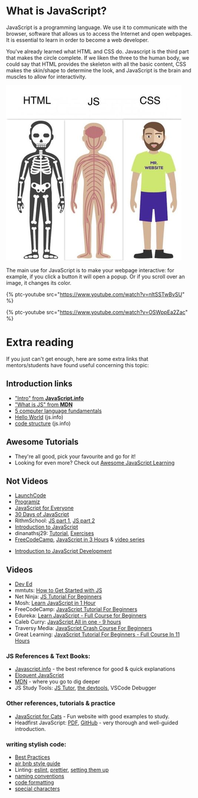 # What is JavaScript?
JavaScript is a programming language. We use it to communicate with the browser, software that allows us to access the Internet and open webpages. It is essential to learn in order to become a web developer.

You've already learned what HTML and CSS do. Javascript is the third part that makes the circle complete. If we liken the three to the human body, we could say that HTML provides the skeleton with all the basic content, CSS makes the skin/shape to determine the look, and JavaScript is the brain and muscles to allow for interactivity.

![Human Body](./assets/humanbody.jpg)

The main use for JavaScript is to make your webpage interactive: for example, if you click a button it will open a popup. Or if you scroll over an image, it changes its color.

{% ptc-youtube src="https://www.youtube.com/watch?v=nItSSTwBvSU" %}

{% ptc-youtube src="https://www.youtube.com/watch?v=OSWppEa2Zac" %}


# Extra reading
If you just can't get enough, here are some extra links that mentors/students have found useful concerning this topic:

## Introduction links
* ["Intro" from __JavaScript.info__](https://javascript.info/intro)
* ["What is JS" from __MDN__](https://developer.mozilla.org/en-US/docs/Learn/JavaScript/First_steps/What_is_JavaScript)
* [5 computer language fundamentals](https://blog.upperlinecode.com/computer-language-fundamentals-five-core-concepts-1aa43e929f40)
* [Hello World](https://javascript.info/hello-world) (js.info)
* [code structure](https://javascript.info/structure) (js.info)

## Awesome Tutorials

* They're all good, pick your favourite and go for it!
* Looking for even more? Check out [Awesome JavaScript Learning](https://github.com/micromata/awesome-javascript-learning)

## Not Videos

* [LaunchCode](https://education.launchcode.org/intro-to-professional-web-dev/index.html)
* [Programiz](https://www.programiz.com/javascript)
* [JavaScript for Everyone](https://github.com/Asabeneh/JavaScript-for-Everyone)
* [30 Days of JavaScript](https://github.com/Asabeneh/30DaysOfJavaScript)
* RithmSchool: [JS part 1](https://www.rithmschool.com/courses/javascript), [JS part 2](https://www.rithmschool.com/courses/intermediate-javascript/)
* [Introduction to JavaScript](https://github.com/nerdschoolbergen/introduction-to-javascript)
* dinanathsj29: [Tutorial](https://github.com/dinanathsj29/javascript-beginners-tutorial), [Exercises](Javhttps://github.com/dinanathsj29/javascript-exercise-beginners)
* [FreeCodeCamp](https://www.freecodecamp.org), [JavaScript in 3 Hours](https://www.youtube.com/watch?v=PkZNo7MFNFg) & [video series](https://medium.freecodecamp.org/my-giant-javascript-basics-course-is-now-live-on-youtube-and-its-100-free-9020a21bbc27)
- [Introduction to JavaScript Development](https://www.udemy.com/refactoru-intro-js)

## Videos

* [Dev Ed](https://www.youtube.com/watch?v=edlFjlzxkSI&list=PLDyQo7g0_nsX8_gZAB8KD1lL4j4halQBJ)
* mmtuts: [How to Get Started with JS](https://www.youtube.com/watch?v=ItYye9h_RXg&list=PL0eyrZgxdwhxNGMWROnaY35NLyEjTqcgB&index=1)
* Net Ninja: [JS Tutorial For Beginners](https://www.youtube.com/watch?v=qoSksQ4s_hg&list=PL4cUxeGkcC9i9Ae2D9Ee1RvylH38dKuET)
* Mosh: [Learn JavaScript in 1 Hour](https://www.youtube.com/watch?v=W6NZfCO5SIk)
* FreeCodeCamp: [JavaScript Tutorial For Beginners](https://www.youtube.com/watch?v=PkZNo7MFNFg&amp;t=7070s)
* Edureka: [Learn JavaScript - Full Course for Beginners](https://www.youtube.com/watch?v=o1IaduQICO0&t=4461s)
* Caleb Curry: [JavaScript All in one - 9 hours](https://www.youtube.com/watch?v=9M4XKi25I2M&t=13825s)
* Traversy Media: [JavaScript Crash Course For Beginners](https://www.youtube.com/watch?v=hdI2bqOjy3c&t=2003s)
* Great Learning: [JavaScript Tutorial For Beginners - Full Course In 11 Hours ](https://www.youtube.com/watch?v=g1X6b5tRvrw)

### JS References & Text Books:

* [Javascript.info](https://javascript.info) - the best reference for good & quick explanations
* [Eloquent JavaScript](https://eloquentjavascript.net/Eloquent_JavaScript.pdf)
* [MDN](https://developer.mozilla.org/en-US/docs/Learn/Getting_started_with_the_web/JavaScript_basics) - where you go to dig deeper
* JS Study Tools: [JS Tutor](http://www.pythontutor.com/live.html#mode=edit), [the devtools](https://developer.mozilla.org/en-US/docs/Tools), VSCode Debugger
 
### Other references, tutorials & practice

* [JavaScript for Cats](http://jsforcats.com) - Fun website with good examples to study.
* Headfirst JavaScript: [PDF](http://wickedlysmart.com/wp-content/uploads/2014/03/Head_First_JavaScript_Programming_SampleChapter.pdf), [GitHub](https://github.com/bethrobson/Head-First-JavaScript-Programming) - very thorough and well-guided introduction.



### writing stylish code:
* [Best Practices](https://github.com/nerdschoolbergen/javascript-best-practices)
* [air bnb style guide](https://github.com/airbnb/javascript)
* Linting: [eslint](https://marketplace.visualstudio.com/items?itemName=dbaeumer.vscode-eslint), [prettier](https://marketplace.visualstudio.com/items?itemName=esbenp.prettier-vscode), [setting them up](https://www.youtube.com/watch?v=YIvjKId9m2c)
* [naming conventions](https://github.com/pixel2code/Fundamentals/blob/main/fundamentals/naming_conventions.md)
* [code formatting](https://github.com/pixel2code/Fundamentals/blob/main/fundamentals/code_formatting.md)
* [special characters](https://github.com/pixel2code/Fundamentals/blob/main/fundamentals//names_of_special_characters.md)
